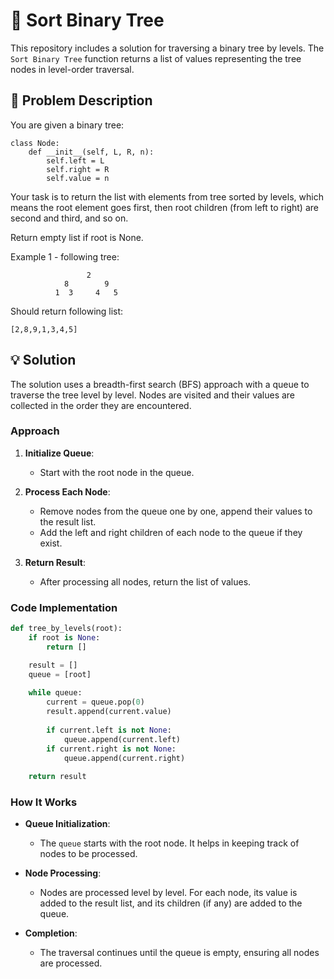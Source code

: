 # 🌳 Sort Binary Tree

This repository includes a solution for traversing a binary tree by levels. The `Sort Binary Tree` function returns a list of values representing the tree nodes in level-order traversal.

## 📝 Problem Description

You are given a binary tree:
```
class Node:
    def __init__(self, L, R, n):
        self.left = L
        self.right = R
        self.value = n
```
Your task is to return the list with elements from tree sorted by levels, which means the root element goes first, then root children (from left to right) are second and third, and so on.

Return empty list if root is None.

Example 1 - following tree:




```
                 2
            8        9
          1  3     4   5
```

Should return following list:

```
[2,8,9,1,3,4,5]
```

## 💡 Solution

The solution uses a breadth-first search (BFS) approach with a queue to traverse the tree level by level. Nodes are visited and their values are collected in the order they are encountered.

### Approach

1. **Initialize Queue**:
   - Start with the root node in the queue.

2. **Process Each Node**:
   - Remove nodes from the queue one by one, append their values to the result list.
   - Add the left and right children of each node to the queue if they exist.

3. **Return Result**:
   - After processing all nodes, return the list of values.

### Code Implementation

```python
def tree_by_levels(root):
    if root is None:
        return []

    result = []
    queue = [root]
    
    while queue:
        current = queue.pop(0)
        result.append(current.value)
        
        if current.left is not None:
            queue.append(current.left)
        if current.right is not None:
            queue.append(current.right)
    
    return result
```

### How It Works

- **Queue Initialization**:
  - The `queue` starts with the root node. It helps in keeping track of nodes to be processed.

- **Node Processing**:
  - Nodes are processed level by level. For each node, its value is added to the result list, and its children (if any) are added to the queue.

- **Completion**:
  - The traversal continues until the queue is empty, ensuring all nodes are processed.
